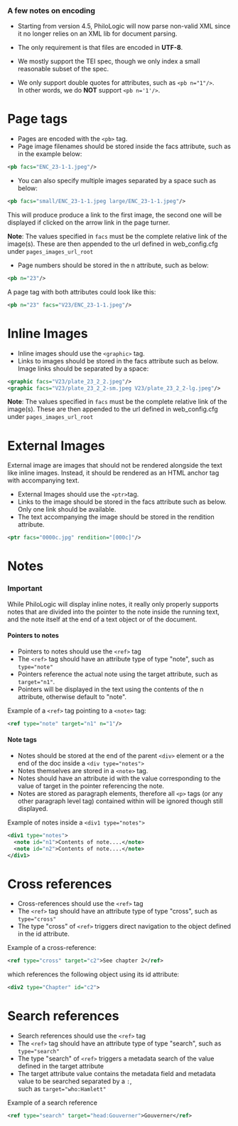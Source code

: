 ### A few notes on encoding ###

* Starting from version 4.5, PhiloLogic will now parse non-valid XML since it no longer relies on an XML lib for document parsing.

* The only requirement is that files are encoded in **UTF-8**.

* We mostly support the TEI spec, though we only index a small reasonable subset of the spec.

* We only support double quotes for attributes, such as `<pb n="1"/>`.<br>
In other words, we do **NOT** support `<pb n='1'/>`.

# Page tags #
* Pages are encoded with the `<pb>` tag.
* Page image filenames should be stored inside the facs attribute, such as in the example below:
```XML
<pb facs="ENC_23-1-1.jpeg"/>
```

* You can also specify multiple images separated by a space such as below:

```XML
<pb facs="small/ENC_23-1-1.jpeg large/ENC_23-1-1.jpeg"/>
```
This will produce produce a link to the first image, the second one will be displayed if clicked on the arrow link in the page turner.

**Note**: The values specified in `facs` must be the complete relative link of the image(s). These are then appended to the url defined in web_config.cfg under `pages_images_url_root`

* Page numbers should be stored in the n attribute, such as below:
```XML
<pb n="23"/>
```

A page tag with both attributes could look like this:
```XML
<pb n="23" facs="V23/ENC_23-1-1.jpeg"/>
```

# Inline Images #
* Inline images should use the `<graphic>` tag.
* Links to images should be stored in the facs attribute such as below. Image links should be separated by a space:
```XML
<graphic facs="V23/plate_23_2_2.jpeg"/>
<graphic facs="V23/plate_23_2_2-sm.jpeg V23/plate_23_2_2-lg.jpeg"/>
```
**Note**: The values specified in `facs` must be the complete relative link of the image(s). These are then appended to the url defined in web_config.cfg under `pages_images_url_root`

# External Images #
External image are images that should not be rendered alongside the text like inline images. Instead, it should be rendered as an HTML anchor tag with accompanying text.
* External Images should use the `<ptr>`tag.
* Links to the image should be stored in the facs attribute such as below. Only one link should be available.
* The text accompanying the image should be stored in the rendition attribute.
```XML
<ptr facs="0000c.jpg" rendition="[000c]"/>
```
# Notes #
### Important ###
While PhiloLogic will display inline notes, it really only properly supports notes
that are divided into the pointer to the note inside the running text, and the note
itself at the end of a text object or of the document.

#### Pointers to notes ####
* Pointers to notes should use the `<ref>` tag
* The `<ref>` tag should have an attribute type of type "note", such as `type="note"`
* Pointers reference the actual note using the target attribute, such as `target="n1"`.
* Pointers will be displayed in the text using the contents of the n attribute, otherwise default to "note".


Example of a `<ref>` tag pointing to a `<note>` tag:
```xml
<ref type="note" target="n1" n="1"/>
```
#### Note tags ####
* Notes should be stored at the end of the parent `<div>` element or a the end of the doc inside a `<div type="notes">`
* Notes themselves are stored in a `<note>` tag.
* Notes should have an attribute id with the value corresponding to the value of target in the pointer referencing the note.
* Notes are stored as paragraph elements, therefore all `<p>` tags (or any other paragraph level tag) contained within will be ignored though still displayed.

Example of notes inside a `<div1 type="notes">`
```xml
<div1 type="notes">
  <note id="n1">Contents of note....</note>
  <note id="n2">Contents of note....</note>
</div1>
```

# Cross references #
* Cross-references should use the `<ref>` tag
* The `<ref>` tag should have an attribute type of type "cross", such as `type="cross"`
* The type "cross" of `<ref>` triggers direct navigation to the object defined in the id attribute.

Example of a cross-reference:
```xml
<ref type="cross" target="c2">See chapter 2</ref>
```
which  references the following object using its id attribute:
```xml
<div2 type="Chapter" id="c2">
```

# Search references #
* Search references should use the `<ref>` tag
* The `<ref>` tag should have an attribute type of type "search", such as `type="search"`
* The type "search" of `<ref>` triggers a metadata search of the value defined in the target attribute
* The target attribute value contains the metadata field and metadata value to be searched separated by a `:`,<br>
such as `target="who:Hamlett"`

Example of a search reference
```xml
<ref type="search" target="head:Gouverner">Gouverner</ref>
```
